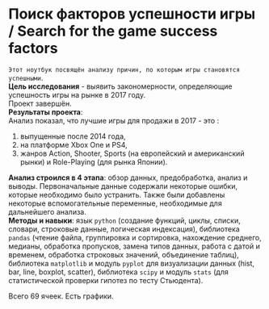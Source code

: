 # Поиск факторов успешности игры / Search for the game success factors

`Этот ноутбук посвящён анализу причин, по которым игры становятся успешными`.   
**Цель исследования** - выявить закономерности, определяющие успешность игры на рынке в 2017 году.    
Проект завершён.  
**Результаты проекта**:  
Анализ показал, что лучшие игры для продажи в 2017 - это :  
1) выпущенные после 2014 года,  
2) на платформе Xbox One и PS4,  
3) жанров Action, Shooter, Sports (на европейский и американский рынки) и Role-Playing (для рынка Японии).  

**Анализ строился в 4 этапа**: обзор данных, предобработка, анализ и выводы. Первоначальные данные содержали некоторые ошибки, которые необходимо было устранить. Также были добавлены некоторые вспомогательные переменные, необходимые для дальнейшего анализа.   
**Методы и навыки**: язык `python` (создание функций, циклы, списки, словари, строковые данные, логическая индексация), библиотека `pandas` (чтение файла, группировка и сортировка, нахождение среднего, медианы, обработка пропусков, замена типов данных, работа с датой и временем, обработка строковых значений, объединение таблиц), библиотека `matplotlib` и модуль `pyplot` для визуализации данных (hist, bar, line, boxplot, scatter), библиотека `scipy` и модуль `stats` (для статистической проверки гипотез по тесту Стьюдента).

Всего 69 ячеек. Есть графики.
